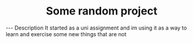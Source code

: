 <h1 align="center"> Some random project</h1>
---
Description
It started as a uni assignment and im using it as a way to learn and exercise some new things that are not 
